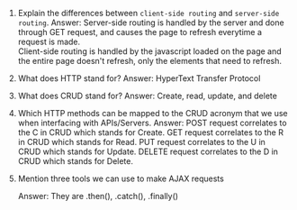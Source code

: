 1.  Explain the differences between `client-side routing` and `server-side routing`.
   Answer: Server-side routing is handled by the server and done through GET request, and causes the page to refresh everytime a request is made.  
   Client-side routing is handled by the javascript loaded on the page and the entire page doesn't refresh, only the elements that need to refresh.
2.  What does HTTP stand for?
   Answer: HyperText Transfer Protocol
3.  What does CRUD stand for?
    Answer: Create, read, update, and delete
4.  Which HTTP methods can be mapped to the CRUD acronym that we use when interfacing with APIs/Servers.
   Answer: POST request correlates to the C in CRUD which stands for Create.
   GET request correlates to the R in CRUD which stands for Read.
   PUT request correlates to the U in CRUD which stands for Update.
   DELETE request correlates to the D in CRUD which stands for Delete.

   
5.  Mention three tools we can use to make AJAX requests

    Answer: They are .then(), .catch(), .finally()